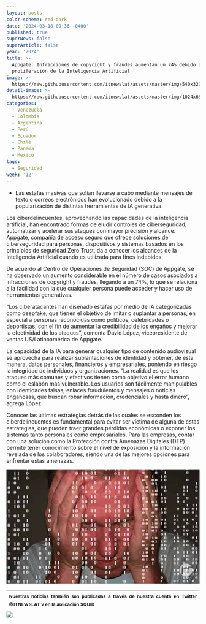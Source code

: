 ```yaml
---
layout: posts
color-schema: red-dark
date: '2024-03-18 09:36 -0400'
published: true
superNews: false
superArticle: false
year: '2024'
title: >-
  Appgate: Infracciones de copyright y fraudes aumentan un 74% debido a la
  proliferación de la Inteligencia Artificial
image: >-
  https://raw.githubusercontent.com/itnewslat/assets/master/img/540x320/Ataque-usuario-p.jpg
detail-image: >-
  https://raw.githubusercontent.com/itnewslat/assets/master/img/1024x680/Ataque-usuario-g.jpg
categories:
  - Venezuela
  - Colombia
  - Argentina
  - Perú
  - Ecuador
  - Chile
  - Panama
  - Mexico
tags:
  - Seguridad
week: '12'
---
```

- Las estafas masivas que solían llevarse a cabo mediante mensajes de texto o correos electrónicos han evolucionado debido a la popularización de distintas herramientas de IA generativa.

Los ciberdelincuentes, aprovechando las capacidades de la inteligencia artificial, han encontrado formas de eludir controles de ciberseguridad, automatizar y acelerar sus ataques con mayor precisión y alcance. Appgate, compañía de acceso seguro que ofrece soluciones de ciberseguridad para personas, dispositivos y sistemas basados en los principios de seguridad Zero Trust, da a conocer los alcances de la Inteligencia Artificial cuando es utilizada para fines indebidos.

De acuerdo al Centro de Operaciones de Seguridad (SOC) de Appgate, se ha observado un aumento considerable en el número de casos asociados a infracciones de copyright y fraudes, llegando a un 74%, lo que se relaciona a la facilidad con la que cualquier persona puede acceder y hacer uso de herramientas generativas.

“Los ciberatacantes han diseñado estafas por medio de IA categorizadas como deepfake, que tienen el objetivo de imitar o suplantar a personas, en especial a personas reconocidas como políticos, celebridades o deportistas, con el fin de aumentar la credibilidad de los engaños y mejorar la efectividad de los ataques”, comenta David López, vicepresidente de ventas US/Latinoamérica de Appgate.

La capacidad de la IA para generar cualquier tipo de contenido audiovisual se aprovecha para realizar suplantaciones de identidad y obtener, de esta manera, datos personales, financieros y empresariales, poniendo en riesgo la integridad de individuos y organizaciones. “La realidad es que los ataques más comunes y efectivos tienen como objetivo el error humano como el eslabón más vulnerable. Los usuarios son fácilmente manipulables con identidades falsas, enlaces fraudulentos y mensajes o noticias engañosas, que buscan robar información, credenciales y hasta dinero”, agrega López.

Conocer las últimas estrategias detrás de las cuales se esconden los ciberdelincuentes es fundamental para evitar ser víctima de alguna de estas estrategias, que pueden traer grandes pérdidas económicas o exponer los sistemas tanto personales como empresariales. Para las empresas, contar con una solución como la Protección contra Amenazas Digitales (DTP) permite tener conocimiento sobre el nivel de exposición y la información revelada de los colaboradores, siendo una de las mejores opciones para enfrentar estas amenazas.

![](https://raw.githubusercontent.com/itnewslat/assets/master/img/540x320/Ataque-usuario-p.jpg)

<table style="height: 42px;" width="569">
<tbody>
<tr>
<td style="text-align: justify;"><sub><strong>Nuestras noticias también son publicadas a través de nuestra cuenta en Twitter <a href="https://twitter.com/itnewslat?lang=es">@ITNEWSLAT</a> y en la aplicación <a href="https://squidapp.co/en/">SQUID</a></strong></sub></td>
</tr>
</tbody>
</table>

<img src="https://tracker.metricool.com/c3po.jpg?hash=56f88a41e39ab42c063cc51676587a04"/>
